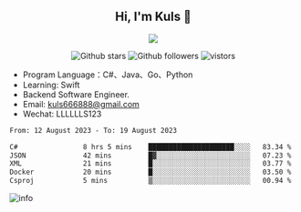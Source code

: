 <h2 align="center"> Hi, I'm Kuls 👋 </h2>
<p align="center">
    <p align="center">
        <img src=" https://avatars.githubusercontent.com/u/42165104?s=460&u=5c7fbf0bce7d4b38a15a44676e6f64b529e47598&v=4"/>
    </p>
    <p align="center">
      <img src="https://img.shields.io/github/stars/hellokuls?style=social" alt="Github stars" />
      <img src="https://img.shields.io/github/followers/hellokuls?style=social" alt="Github followers" />
      <img src="https://visitor-badge.glitch.me/badge?page_id=hellokuls.readme" alt="vistors" />
    </p>
</p>

- Program Language：C#、Java、Go、Python
- Learning: Swift
- Backend Software Engineer.
- Email: kuls666888@gmail.com
- Wechat: LLLLLLS123

<!--START_SECTION:waka-->

```txt
From: 12 August 2023 - To: 19 August 2023

C#                8 hrs 5 mins    █████████████████████░░░░   83.34 %
JSON              42 mins         █▓░░░░░░░░░░░░░░░░░░░░░░░   07.23 %
XML               21 mins         █░░░░░░░░░░░░░░░░░░░░░░░░   03.77 %
Docker            20 mins         █░░░░░░░░░░░░░░░░░░░░░░░░   03.50 %
Csproj            5 mins          ▒░░░░░░░░░░░░░░░░░░░░░░░░   00.94 %
```

<!--END_SECTION:waka-->

![info](https://github-readme-stats.vercel.app/api?username=hellokuls&show_icons=true&count_private=true&hide=prs&theme=default_repocard)



